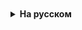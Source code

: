 <details style="padding-top: 18px">
  <summary style="cursor: pointer;"><b>На русском</b></summary>



## Аннотации BeforeEach и BeforeAll в JUnit 5

### Введение

Аннотации `@BeforeEach` и `@BeforeAll` в JUnit 5 используются для определения методов, которые будут выполняться **до** запуска тестов. Это позволяет настроить окружение для тестирования и избежать дублирования кода.

### @BeforeEach

- Выполняется **перед каждым** тестовым методом в классе.
- Идеально подходит для инициализации объектов или ресурсов, которые должны быть **уникальными** для каждого теста.
- Гарантирует **чистоту** тестового окружения, предотвращая побочные эффекты от предыдущих тестов.

**Пример:**

```java
import org.junit.jupiter.api.BeforeEach;
import org.junit.jupiter.api.Test;

class MyTests {

    List<String> list;

    @BeforeEach
    void setUp() {
        list = new ArrayList<>();
    }

    @Test
    void testAdd() {
        list.add("element");
        assertEquals(1, list.size());
    }

    @Test
    void testRemove() {
        list.add("element");
        list.remove(0);
        assertEquals(0, list.size());
    }
}
```

В этом примере метод `setUp()` с аннотацией `@BeforeEach` создает новый список `list` перед каждым тестом, обеспечивая чистую среду для каждого теста.

### @BeforeAll

- Выполняется **один раз** перед всеми тестами в классе.
- Подходит для инициализации **общих ресурсов**, например, подключения к базе данных, загрузки файлов конфигурации.
- **Ускоряет** выполнение тестов, так как ресурсоемкие операции выполняются только один раз.

**Пример:**

```java
import org.junit.jupiter.api.BeforeAll;
import org.junit.jupiter.api.Test;

class MyTests {

    static Connection connection;

    @BeforeAll
    static void setUpConnection() {
        // Устанавливаем соединение с базой данных
        connection = DriverManager.getConnection("jdbc:mysql://localhost:3306/mydb", "user", "password");
    }

    @Test
    void testQuery() {
        // Используем установленное соединение для выполнения запроса
        Statement statement = connection.createStatement();
        ResultSet resultSet = statement.executeQuery("SELECT * FROM mytable");
        // ...
    }
}
```

В этом примере метод `setUpConnection()` с аннотацией `@BeforeAll` устанавливает соединение с базой данных один раз перед всеми тестами, что экономит время и ресурсы.

### Важные моменты

- Методы с `@BeforeAll` должны быть **статическими**.
- Методы с `@BeforeEach` и `@BeforeAll` должны быть **public** или **package-private**.
- Порядок выполнения методов: `@BeforeAll` -> `@BeforeEach` -> `@Test` -> `@AfterEach` -> `@AfterAll`.

### Заключение

Аннотации `@BeforeEach` и `@BeforeAll` являются мощными инструментами JUnit 5, которые помогают писать чистый, эффективный и поддерживаемый код тестов. Используйте их с умом для настройки тестового окружения и повышения качества вашего кода.

## System.out.printf() в Java: форматированный вывод

`System.out.printf()` - это мощный инструмент в Java, который позволяет выводить данные в консоль в отформатированном виде. Он похож на функцию `printf()` из языка C и предоставляет гибкий способ управления отображением чисел, строк и других типов данных.

### Базовый синтаксис

```java
System.out.printf(форматная_строка, аргумент1, аргумент2, ...);
```

- **форматная_строка:** строка, которая определяет формат вывода. Она может содержать обычный текст и **спецификаторы формата**, которые начинаются со знака процента (`%`).
- **аргумент1, аргумент2, ...:** переменные или значения, которые будут вставлены в форматную строку.

### Спецификаторы формата

Спецификаторы формата указывают, как именно нужно отобразить аргумент. Вот некоторые из наиболее распространенных:

| Спецификатор | Описание | Пример |
|---|---|---|
| `%d` | Десятичное целое число | `%d` для `123` выведет `123` |
| `%f` | Десятичное число с плавающей точкой | `%.2f` для `3.14159` выведет `3.14` |
| `%s` | Строка | `%s` для `"Hello"` выведет `Hello` |
| `%c` | Символ | `%c` для `'A'` выведет `A` |
| `%n` | Перевод строки | `%n` перейдет на новую строку |

### Модификаторы формата

Модификаторы формата позволяют дополнительно настроить отображение аргумента. Они добавляются между знаком процента и спецификатором формата.

| Модификатор | Описание | Пример |
|---|---|---|
| `-` | Выравнивание по левому краю | `%-10s` выровняет строку по левому краю в поле шириной 10 символов |
| `+` | Обязательный знак (+/-) для чисел | `%+d` выведет `+123` для положительных чисел |
| `0` | Дополнение нулями слева | `%05d` выведет `00123` для числа `123` |
| `(ширина)` | Минимальная ширина поля | `%10s` выделит для строки поле шириной не менее 10 символов |
| `.(точность)` | Количество знаков после запятой для чисел с плавающей точкой | `%.2f` выведет число с двумя знаками после запятой |

### Примеры

```java
int age = 25;
String name = "John";
double balance = 1234.5678;

System.out.printf("Имя: %s, возраст: %d%n", name, age);
System.out.printf("Баланс: %.2f рублей%n", balance);
System.out.printf("Телефон: +%012d%n", 79123456789L);
```

Вывод:

```
Имя: John, возраст: 25
Баланс: 1234.57 рублей
Телефон: +79123456789
```

### Заключение

`System.out.printf()` - это мощный инструмент для форматированного вывода в Java. Используя спецификаторы и модификаторы формата, вы можете точно контролировать отображение данных в консоли, что делает ваш код более читаемым и информативным.


## Вложенные классы в Java: Nested и Inner

В Java классы могут быть определены внутри других классов. Такие классы называются **вложенными (nested)**. Вложенные классы - это мощный инструмент для организации кода, повышения инкапсуляции и создания более гибких и удобных решений.

Существует два вида вложенных классов:

1. **Статические вложенные классы (static nested classes)**
2. **Внутренние классы (inner classes)**:
    * **Классы-члены (member inner classes)**
    * **Локальные классы (local inner classes)**
    * **Анонимные классы (anonymous inner classes)**

### 1. Статические вложенные классы

- Объявляются со словом `static` перед ключевым словом `class`.
- Могут обращаться **только к статическим** членам внешнего класса.
- Используются как "вспомогательные" классы, логически связанные с внешним классом, но не требующие доступа к его экземпляру.

**Пример:**

```java
class OuterClass {
    static int outerStaticVariable = 10;

    static class StaticNestedClass {
        void printVariable() {
            System.out.println("Static variable: " + outerStaticVariable); 
        }
    }
}

OuterClass.StaticNestedClass nestedObject = new OuterClass.StaticNestedClass();
nestedObject.printVariable(); // Вывод: "Static variable: 10"
```

### 2. Внутренние классы (Inner classes)

#### 2.1 Классы-члены (Member inner classes)

- Определяются **внутри тела внешнего класса**, но **вне** его методов.
- Имеют доступ **ко всем** членам внешнего класса (статическим и нестатическим).
- Для создания экземпляра требуется **сначала создать экземпляр внешнего класса**.

**Пример:**

```java
class OuterClass {
    private int outerVariable = 5;

    class MemberInnerClass {
        void printVariable() {
            System.out.println("Outer variable: " + outerVariable);
        }
    }
}

OuterClass outerObject = new OuterClass();
OuterClass.MemberInnerClass innerObject = outerObject.new MemberInnerClass();
innerObject.printVariable(); // Вывод: "Outer variable: 5"
```

#### 2.2 Локальные классы (Local inner classes)

- Определяются **внутри метода** внешнего класса.
- Имеют доступ **только к `final`** локальным переменным и **всем** членам внешнего класса.
- Используются для создания классов, специфичных для конкретного метода.

**Пример:**

```java
class OuterClass {
    void myMethod() {
        final int num = 10; 

        class LocalInnerClass {
            void printNum() {
                System.out.println("Number: " + num);
            }
        }

        LocalInnerClass inner = new LocalInnerClass();
        inner.printNum(); // Вывод: "Number: 10"
    }
}
```

#### 2.3 Анонимные классы (Anonymous inner classes)

- **Создаются и инстанцируются** в одном выражении.
- Используются для создания одноразовых реализаций интерфейсов или расширения классов.

**Пример:**

```java
interface MyInterface {
    void myMethod();
}

class MyClass {
    public void myMethod() {
        MyInterface myImpl = new MyInterface() {
            @Override
            public void myMethod() {
                System.out.println("Implementation of myMethod");
            }
        };

        myImpl.myMethod(); // Вывод: "Implementation of myMethod"
    }
}
```

### Преимущества использования вложенных классов:

- **Инкапсуляция:** скрытие реализации от внешнего мира.
- **Организация кода:** группировка связанных классов.
- **Удобство:** доступ к членам внешнего класса.
- **Гибкость:** создание специализированных классов внутри методов.

Вложенные классы - важная часть языка Java, которая позволяет писать более чистый, организованный и эффективный код.


## Varargs (Variable Arguments) в Java: Гибкость методов

Varargs (сокращение от "variable arguments") - это
механизм в Java, который позволяет методу принимать
**переменное количество аргументов** одного типа.
Это избавляет от необходимости создавать
перегруженные методы для каждого  
возможного количества аргументов.

### Объявление метода с varargs:

```java
тип_возвращаемого_значения имя_метода(тип_аргумента... имя_аргумента) {
    // Тело метода
}
```

- **три точки (...)** после типа аргумента указывают, что
  метод принимает varargs.
- `имя_аргумента`  - это массив,
  содержащий все переданные аргументы.

### Пример:

```java
public class VarargsExample {

    public static void printNumbers(int... numbers) {
        for (int number : numbers) {
            System.out.print(number + " ");
        }
        System.out.println();
    }

    public static void main(String[] args) {
        printNumbers(1, 2, 3); // Вывод: 1 2 3 
        printNumbers(10, 20); // Вывод: 10 20 
        printNumbers(); // Вывод: пустая строка
    }
}
```

В этом примере метод `printNumbers` принимает
любое количество аргументов типа `int`.
Внутри метода `numbers` обрабатывается как обычный массив.

### Важные моменты:

* Метод может иметь **только один** параметр varargs.
* Параметр varargs **должен быть последним**
  в списке параметров метода.
* Можно передавать **массив** в качестве
  аргумента методу с varargs.

### Преимущества использования varargs:

- **Упрощение кода:** избавление от
  перегруженных методов.
- **Повышение читаемости:**
  код становится более лаконичным.
- **Гибкость:**  методы могут
  принимать любое количество аргументов.

### Заключение:

Varargs - это мощный инструмент в Java,
который делает код более гибким и
удобным для чтения. Используйте
varargs, когда ваш метод должен
работать с переменным количеством
аргументов одного типа.


## Дефолтные методы в интерфейсах Java: Гибкость и обратная совместимость

До Java 8 интерфейсы могли содержать только абстрактные методы, которые должны были быть реализованы классами-наследниками.  
**Java 8 представила дефолтные методы в интерфейсах**, что позволило добавлять новые методы в интерфейсы, не нарушая совместимость с существующим кодом.

### Что такое дефолтный метод?

Дефолтный метод — это метод интерфейса, у которого есть реализация по умолчанию.
Он определяется с помощью ключевого слова `default` перед объявлением метода.

```java
public interface MyInterface {

    // Абстрактный метод
    void abstractMethod();

    // Дефолтный метод
    default void defaultMethod() {
        System.out.println("Это дефолтный метод.");
    }
}
```

### Преимущества дефолтных методов:

* **Обратная совместимость:** Добавление дефолтных методов в существующий интерфейс не нарушает работу классов, которые его уже реализуют.
* **Расширение функциональности:** Интерфейсы могут быть расширены новыми методами без необходимости изменять все классы-наследники.
* **Множественное наследование поведения:** Классы могут наследовать поведение от нескольких интерфейсов, включая дефолтные методы.

### Как использовать дефолтные методы?

Классы, реализующие интерфейс с дефолтными методами, могут:

* **Использовать дефолтную реализацию**:  Если классу подходит поведение по умолчанию, то он может не переопределять дефолтный метод.
* **Переопределить дефолтную реализацию**: Класс может предоставить свою собственную реализацию дефолтного метода, если требуется другое поведение.

```java
public class MyClass implements MyInterface {

    @Override
    public void abstractMethod() {
        // Реализация абстрактного метода
    }

    // Дефолтный метод defaultMethod() не переопределен, 
    // используется реализация по умолчанию из интерфейса
}
```

### Разрешение конфликтов дефолтных методов:

Если класс наследует несколько интерфейсов с одинаковыми дефолтными методами, возникает конфликт.
Для его разрешения необходимо:

* **Явно указать, какой метод использовать**:
    ```java
    Interface1.super.defaultMethod();
    ```
* **Переопределить метод в классе**:
    ```java
    @Override
    public void defaultMethod() {
        // Собственная реализация
    }
    ```

### Заключение:

Дефолтные методы в интерфейсах — это мощный инструмент, который повышает гибкость и расширяемость кода, сохраняя при этом обратную совместимость.
Они позволяют добавлять новые функции в интерфейсы, не нарушая работу существующего кода, и предоставляют больше возможностей для реализации множественного наследования поведения.


</details>
